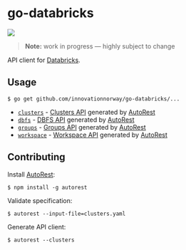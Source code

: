 # go-databricks

![](https://github.com/innovationnorway/go-databricks/workflows/build-test/badge.svg)

> **Note:** work in progress — highly subject to change

API client for [Databricks](https://databricks.com/).

## Usage

```
$ go get github.com/innovationnorway/go-databricks/...
```

- [`clusters`](clusters/) - [Clusters API](https://docs.databricks.com/dev-tools/api/latest/clusters.html) generated by [AutoRest](https://github.com/Azure/autorest)
- [`dbfs`](groups/) - [DBFS API](https://docs.databricks.com/dev-tools/api/latest/dbfs.html) generated by [AutoRest](https://github.com/Azure/autorest)
- [`groups`](groups/) - [Groups API](https://docs.databricks.com/dev-tools/api/latest/groups.html) generated by [AutoRest](https://github.com/Azure/autorest)
- [`workspace`](workspace/) - [Workspace API](https://docs.databricks.com/dev-tools/api/latest/workspace.html) generated by [AutoRest](https://github.com/Azure/autorest)

## Contributing

Install [AutoRest](https://github.com/Azure/autorest):

```
$ npm install -g autorest
```

Validate specification:

```
$ autorest --input-file=clusters.yaml
```

Generate API client:

```
$ autorest --clusters
```
